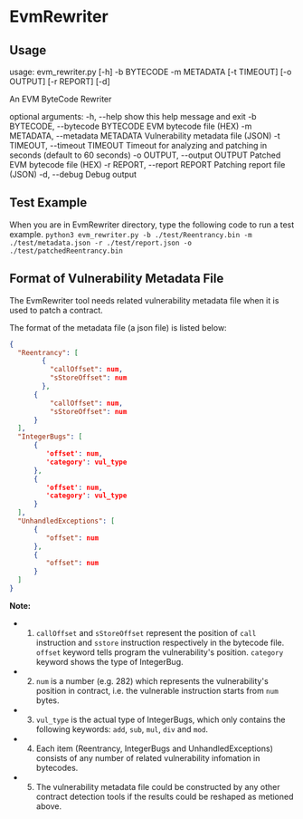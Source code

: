 # EvmRewriter

## Usage

usage: evm_rewriter.py [-h] -b BYTECODE -m METADATA [-t TIMEOUT] [-o OUTPUT] [-r REPORT] [-d]

An EVM ByteCode Rewriter

optional arguments:
    -h, --help          show this help message and exit
    -b BYTECODE, --bytecode BYTECODE
                        EVM bytecode file (HEX)
    -m METADATA, --metadata METADATA
                        Vulnerability metadata file (JSON)
    -t TIMEOUT, --timeout TIMEOUT
                        Timeout for analyzing and patching in seconds
                        (default to 60 seconds)
    -o OUTPUT, --output OUTPUT
                        Patched EVM bytecode file (HEX)
    -r REPORT, --report REPORT
                        Patching report file (JSON)
    -d, --debug           Debug output

## Test Example
When you are in EvmRewriter directory, type the following code to run a test example.
`python3 evm_rewriter.py -b ./test/Reentrancy.bin -m ./test/metadata.json -r ./test/report.json -o ./test/patchedReentrancy.bin `

## Format of Vulnerability Metadata File

The EvmRewriter tool needs related vulnerability metadata file when it is used to patch a contract.

The format of the metadata file (a json file) is listed below:

```json
{
  "Reentrancy": [
        {
          "callOffset": num,
          "sStoreOffset": num
        },
      {
          "callOffset": num,
          "sStoreOffset": num
      }
  ],
  "IntegerBugs": [
      {
         'offset': num,
         'category': vul_type
      },
      {
         'offset': num,
         'category': vul_type
      }
  ],
  "UnhandledExceptions": [
      {
         "offset": num
      },
      {
         "offset": num
      }
  ]
}
```

**Note:** 

- 1) `callOffset` and `sStoreOffset` represent the position of `call` instruction and `sstore` instruction respectively in the bytecode file. `offset` keyword tells program the vulnerability's position. `category` keyword shows the type of  IntegerBug.
- 2) `num` is a number (e.g. 282) which represents the vulnerability's position in contract, i.e. the vulnerable instruction starts from `num` bytes. 

- 3) `vul_type` is the actual type of IntegerBugs, which only contains the following keywords: `add`, `sub`, `mul`, `div` and `mod`.
- 4) Each item (Reentrancy,  IntegerBugs and UnhandledExceptions) consists of any number of related vulnerability infomation in bytecodes.
- 5) The vulnerability metadata file could be constructed by any other contract detection tools if the results could be reshaped as metioned above.


